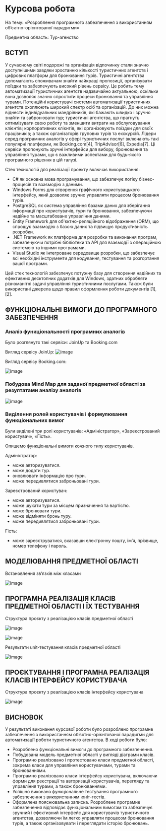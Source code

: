 # Курсова робота
На тему: «Розроблення програмного забезпечення з використанням об’єктно-орієнтованої парадигми»

Предметна область: Тур-агенство

## ВСТУП
У сучасному світі подорожі та організація відпочинку стали значно доступнішими завдяки зростанню кількості туристичних агентств і цифрових платформ для бронювання турів. Туристичні агентства допомагають споживачам знайти найкращі пропозиції, організувати поїздки та забезпечують високий рівень сервісу. Це робить тему автоматизації туристичних агентств надзвичайно актуальною, оскільки вона дозволяє значно спростити процеси бронювання та управління турами.
Потенційні користувачі системи автоматизації туристичних агентств охоплюють широкий спектр осіб та організацій. До них можна віднести індивідуальних мандрівників, які бажають швидко і зручно знайти та забронювати тур; туристичні агентства, що прагнуть оптимізувати свою роботу та зменшити витрати на обслуговування клієнтів; корпоративних клієнтів, які організовують поїздки для своїх працівників; а також організаторів групових турів та екскурсій.
Лідери серед програмних аналогів у сфері туристичних послуг включають такі популярні платформи, як Booking.com[4], TripAdvisor[6], Expedia[7]. Ці сервіси пропонують зручні інтерфейси для вибору, бронювання та управління турами, що є важливими аспектами для будь-якого програмного рішення в цій галузі.

Стек технологій для реалізації проекту включає використання:
- C# як основна мова програмування, що забезпечує логіку бізнес-процесів та взаємодію з даними.
-	Windows Forms для створення графічного користувацького інтерфейсу, який дозволяє зручно управляти процесом бронювання турів.
-	PostgreSQL як система управління базами даних для зберігання інформації про користувачів, тури та бронювання, забезпечуючи надійне та масштабоване управління даними.
-	Entity Framework для об'єктно-реляційного відображення (ORM), що спрощує взаємодію з базою даних та підвищує продуктивність розробки.
-	.NET Framework як платформа для розробки та виконання програм, забезпечуючи потрібні бібліотеки та API для взаємодії з операційною системою та іншими програмами.
-	Visual Studio як інтегроване середовище розробки, що забезпечує всі необхідні інструменти для кодування, тестування та розгортання вашої програми.
  
Цей стек технологій забезпечує потужну базу для створення надійних та ефективних десктопних додатків для Windows, здатних обробляти різноманітні задачі управління туристичними послугами.
Також були використані джерела щодо правил оформлення роботи документів [1], [2].


## ФУНКЦІОНАЛЬНІ ВИМОГИ ДО ПРОГРАМНОГО ЗАБЕЗПЕЧЕННЯ
### Аналіз функціональності програмних аналогів

Було розглянуто такі сервіси: JoinUp  та Booking.com 

Вигляд сервісу JoinUp:
![image](https://github.com/AnnaSorokina20/OOP_TouristAgency/assets/149331565/e1b2ae24-6765-40a3-bafc-e0806e53135e)

Вигляд сервісу Booking.com:

![image](https://github.com/AnnaSorokina20/OOP_TouristAgency/assets/149331565/eb500821-46f7-489f-9cc8-cb66c1000cfa)

### Побудова Mind Map для заданої предметної області за резултатами аналізу аналогів

![image](https://github.com/AnnaSorokina20/OOP_TouristAgency/assets/149331565/23dbeb85-dfa5-4358-a352-f4d9453af281)

### Виділення ролей користувачів і формулювання функціональних вимог

Були виділені три ролі користувачів: «Адміністратор», «Зареєстрований користувач», «Гість».

Опишемо функціональні вимоги кожного типу користувачів.

Адміністратор:

- може авторизуватися.
- може додати тур.
- оновлювати інформацію про тури.
- може передивлятися заброньовані тури.

Зареєстрований користувач:

- може авторизуватися.
- може шукати тури за місцем призначення та вартістю.
- може бронювати тури.
- може відміняти бронь туру.
- може передивлятися заброньовані тури.
  
Гість:

- може зареєструватися, вказавши електронну пошту, ім’я, прізвище, номер телефону і пароль.

## МОДЕЛЮВАННЯ ПРЕДМЕТНОЇ ОБЛАСТІ

Встановлення зв’язків між класами

![image](https://github.com/AnnaSorokina20/OOP_TouristAgency/assets/149331565/33bb4680-3e68-4f68-94e4-5cc1def1cd21)

## ПРОГРАМНА РЕАЛІЗАЦІЯ КЛАСІВ ПРЕДМЕТНОЇ ОБЛАСТІ І ЇХ ТЕСТУВАННЯ

Структура проєкту з реалізацією класів предметної області

![image](https://github.com/AnnaSorokina20/OOP_TouristAgency/assets/149331565/21ca778a-bad2-44a8-a70e-bcba6612e4fe)

![image](https://github.com/AnnaSorokina20/OOP_TouristAgency/assets/149331565/850a9709-af6d-4f32-9a03-59b78915d773)



Результати unit-тестування класів предметної області

![image](https://github.com/AnnaSorokina20/OOP_TouristAgency/assets/149331565/1c425114-503c-4371-8ea0-db0f88734504)

## ПРОЄКТУВАННЯ І ПРОГРАМНА РЕАЛІЗАЦІЯ КЛАСІВ ІНТЕРФЕЙСУ КОРИСТУВАЧА

Структура проєкту з реалізацією класів інтерфейсу користувача

![image](https://github.com/AnnaSorokina20/OOP_TouristAgency/assets/149331565/98d49be6-d77d-4dbb-a403-25ff1abc3247)

## ВИСНОВОК

У результаті виконання курсової роботи було розроблено програмне забезпечення з використанням об’єктно-орієнтованої парадигми для автоматизації роботи туристичного агентства.
В ході роботи було:
-	Розроблено функціональні вимоги до програмного забезпечення.
-	Побудована модель предметної області у вигляді діаграми класів.
-	Програмно реалізовано і протестовано класи предметної області, зокрема класи для управління користувачами, турами та бронюваннями.
-	Програмно реалізовано класи інтерфейсу користувача, включаючи форми для реєстрації та авторизації користувачів, перегляду та управління турами, а також бронюваннями.
-	Успішно виконано функціональне тестування програмного забезпечення з використанням юніт-тестів.
-	Оформлена пояснювальна записка.
Розроблене програмне забезпечення відповідає функціональним вимогам та забезпечує зручний і ефективний інтерфейс для користувачів туристичного агентства, дозволяючи їм легко управляти процесом бронювання турів, а також організовувати і переглядати історію бронювань.










